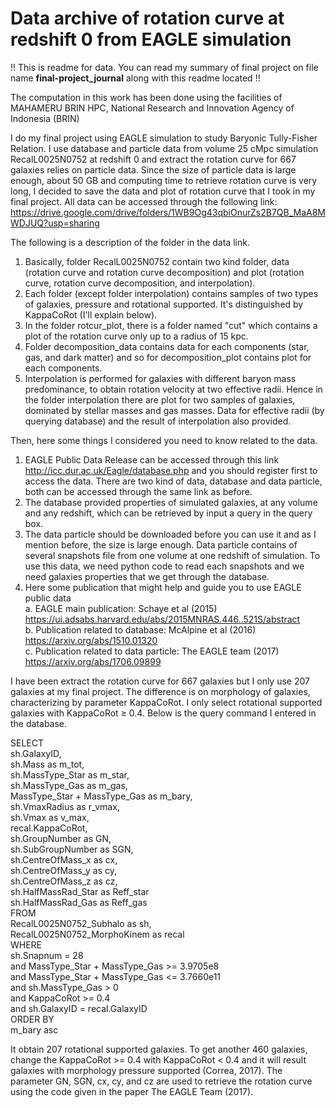 # Data archive of rotation curve at redshift 0 from EAGLE simulation

!! This is readme for data. You can read my summary of final project on file name $\textbf{final-project\_journal}$ along with this readme located !!

The computation in this work has been done using the facilities of MAHAMERU BRIN HPC, National Research and Innovation Agency of Indonesia (BRIN)

I do my final project using EAGLE simulation to study Baryonic Tully-Fisher Relation. I use database and particle data from volume 25 cMpc simulation RecalL0025N0752 at redshift 0 and extract the rotation curve for 667 galaxies relies on particle data. Since the size of particle data is large enough, about 50 GB and computing time to retrieve rotation curve is very long, I decided to save the data and plot of rotation curve that I took in my final project. All data can be accessed through the following link: https://drive.google.com/drive/folders/1WB9Og43qbiOnurZs2B7QB_MaA8MWDJUQ?usp=sharing

The following is a description of the folder in the data link.
1. Basically, folder RecalL0025N0752 contain two kind folder, data (rotation curve and rotation curve decomposition) and plot (rotation curve, rotation curve decomposition, and interpolation).
2. Each folder (except folder interpolation) contains samples of two types of galaxies, pressure and rotational supported. It's distinguished by KappaCoRot (I'll explain below).
3. In the folder rotcur_plot, there is a folder named "cut" which contains a plot of the rotation curve only up to a radius of 15 kpc.
4. Folder decomposition_data contains data for each components (star, gas, and dark matter) and so for decomposition_plot contains plot for each components.
5. Interpolation is performed for galaxies with different baryon mass predominance, to obtain rotation velocity at two effective radii. Hence in the folder interpolation there are plot for two samples of galaxies, dominated by stellar masses and gas masses. Data for effective radii (by querying database) and the result of interpolation also provided.

Then, here some things I considered you need to know related to the data.
1. EAGLE Public Data Release can be accessed through this link http://icc.dur.ac.uk/Eagle/database.php and you should register first to access the data. There are two kind of data, database and data particle, both can be accessed through the same link as before.
2. The database provided properties of simulated galaxies, at any volume and any redshift, which can be retrieved by input a query in the query box.
3. The data particle should be downloaded before you can use it and as I mention before, the size is large enough. Data particle contains of several snapshots file from one volume at one redshift of simulation. To use this data, we need python code to read each snapshots and we need galaxies properties that we get through the database.
4. Here some publication that might help and guide you to use EAGLE public data \
   a. EAGLE main publication: Schaye et al (2015) \
      https://ui.adsabs.harvard.edu/abs/2015MNRAS.446..521S/abstract \
   b. Publication related to database: McAlpine et al (2016) \
      https://arxiv.org/abs/1510.01320 \
   c. Publication related to data particle: The EAGLE team (2017) \
      https://arxiv.org/abs/1706.09899 
   
I have been extract the rotation curve for 667 galaxies but I only use 207 galaxies at my final project. The difference is on morphology of galaxies, characterizing by parameter KappaCoRot. I only select rotational supported galaxies with KappaCoRot $\geq$ 0.4. Below is the query command I entered in the database.

SELECT \
     sh.GalaxyID, \
     sh.Mass as m_tot, \
     sh.MassType_Star as m_star, \
     sh.MassType_Gas as m_gas, \
     MassType_Star + MassType_Gas as m_bary, \
     sh.VmaxRadius as r_vmax, \
     sh.Vmax as v_max, \
     recal.KappaCoRot, \
     sh.GroupNumber as GN, \
     sh.SubGroupNumber as SGN, \
     sh.CentreOfMass_x as cx, \
     sh.CentreOfMass_y as cy, \
     sh.CentreOfMass_z as cz, \
     sh.HalfMassRad_Star as Reff_star \
     sh.HalfMassRad_Gas as Reff_gas \
FROM \
     RecalL0025N0752_Subhalo as sh, \
     RecalL0025N0752_MorphoKinem as recal \
WHERE \
     sh.Snapnum = 28 \
     and MassType_Star + MassType_Gas >= 3.9705e8 \
     and MassType_Star + MassType_Gas <= 3.7660e11 \
     and sh.MassType_Gas > 0 \
     and KappaCoRot >= 0.4 \
     and sh.GalaxyID = recal.GalaxyID \
ORDER BY \
     m_bary asc

It obtain 207 rotational supported galaxies. To get another 460 galaxies, change the KappaCoRot >= 0.4 with KappaCoRot < 0.4 and it will result galaxies with morphology pressure supported (Correa, 2017). The parameter GN, SGN, cx, cy, and cz are used to retrieve the rotation curve using the code given in the paper The EAGLE Team (2017).
